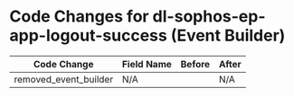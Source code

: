 # Code Changes for dl-sophos-ep-app-logout-success (Event Builder)

| Code Change | Field Name | Before | After |
|-------------|------------|--------|-------|
| removed_event_builder | N/A |  | N/A |